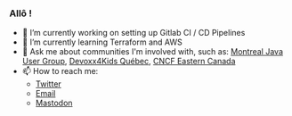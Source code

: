 ### Allô !

- 🔭 I’m currently working on setting up Gitlab CI / CD Pipelines
- 🌱 I’m currently learning Terraform and AWS
- 💬 Ask me about communities I'm involved with, such as: [Montreal Java User Group](https://www.montreal-jug.org/), [Devoxx4Kids Québec](https://www.devoxx4kids.org/quebec/), [CNCF Eastern Canada](https://community.cncf.io/cloud-native-canada/)
- 📫 How to reach me: 
  * [Twitter](https://twitter.com/anthonydahanne)
  * [Email](mailto:anthony.dahanneCHEZgmail.com)
  * [Mastodon](https://framapiaf.org/@anthonydahanne)
